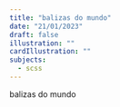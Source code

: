```yaml
---
title: "balizas do mundo"
date: "21/01/2023"
draft: false
illustration: ""
cardIllustration: ""
subjects:
  - scss
---
```


balizas do mundo
